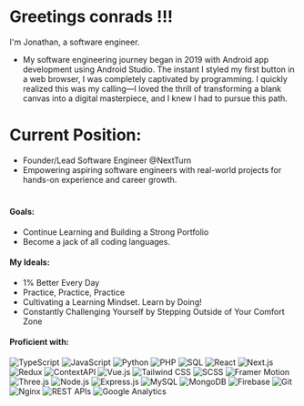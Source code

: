 # Greetings conrads !!!
I'm Jonathan, a software engineer. 

- My software engineering journey began in 2019 with Android app development using Android Studio. The instant I styled my first button in a web browser, I was completely captivated by programming. I quickly realized this was my calling—I loved the thrill of transforming a blank canvas into a digital masterpiece, and I knew I had to pursue this path.

# Current Position:
- Founder/Lead Software Engineer @NextTurn 
- Empowering aspiring software engineers with real-world projects for hands-on experience and career growth.
  
#

#### Goals:
- Continue Learning and Building a Strong Portfolio
- Become a jack of all coding languages.

#### My Ideals:
- 1% Better Every Day
- Practice, Practice, Practice
- Cultivating a Learning Mindset. Learn by Doing!
- Constantly Challenging Yourself by Stepping Outside of Your Comfort Zone



#### Proficient with:

  ![TypeScript](https://img.shields.io/badge/TypeScript-007ACC?style=flat&logo=typescript&logoColor=white)
  ![JavaScript](https://img.shields.io/badge/JavaScript-F7DF1E?style=flat&logo=javascript&logoColor=black)
  ![Python](https://img.shields.io/badge/Python-3776AB?style=flat&logo=python&logoColor=white)
  ![PHP](https://img.shields.io/badge/PHP-777BB4?style=flat&logo=php&logoColor=white)
  ![SQL](https://img.shields.io/badge/SQL-4479A1?style=flat&logo=mysql&logoColor=white)
  ![React](https://img.shields.io/badge/React-61DAFB?style=flat&logo=react&logoColor=black)
  ![Next.js](https://img.shields.io/badge/Next.js-000000?style=flat&logo=nextdotjs&logoColor=white)
  ![Redux](https://img.shields.io/badge/Redux-764ABC?style=flat&logo=redux&logoColor=white)
  ![ContextAPI](https://img.shields.io/badge/ContextAPI-61DAFB?style=flat&logo=react&logoColor=black)
  ![Vue.js](https://img.shields.io/badge/Vue.js-4FC08D?style=flat&logo=vuedotjs&logoColor=white)
  ![Tailwind CSS](https://img.shields.io/badge/TailwindCSS-06B6D4?style=flat&logo=tailwindcss&logoColor=white)
  ![SCSS](https://img.shields.io/badge/SCSS-CC6699?style=flat&logo=sass&logoColor=white)
  ![Framer Motion](https://img.shields.io/badge/Framer_Motion-0055FF?style=flat&logo=framer&logoColor=white)
  ![Three.js](https://img.shields.io/badge/Three.js-000000?style=flat&logo=threedotjs&logoColor=white)
  ![Node.js](https://img.shields.io/badge/Node.js-339933?style=flat&logo=nodedotjs&logoColor=white)
  ![Express.js](https://img.shields.io/badge/Express.js-000000?style=flat&logo=express&logoColor=white)
  ![MySQL](https://img.shields.io/badge/MySQL-4479A1?style=flat&logo=mysql&logoColor=white)
  ![MongoDB](https://img.shields.io/badge/MongoDB-47A248?style=flat&logo=mongodb&logoColor=white)
  ![Firebase](https://img.shields.io/badge/Firebase-FFCA28?style=flat&logo=firebase&logoColor=black)
  ![Git](https://img.shields.io/badge/Git-F05032?style=flat&logo=git&logoColor=white)
  ![Nginx](https://img.shields.io/badge/Nginx-269539?style=flat&logo=nginx&logoColor=white)
  ![REST APIs](https://img.shields.io/badge/REST_APIs-02569B?style=flat)
  ![Google Analytics](https://img.shields.io/badge/Google_Analytics-E37400?style=flat&logo=google-analytics&logoColor=white)
